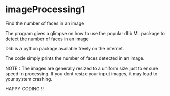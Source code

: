 # imageProcessing1
Find the number of faces in an image

The program gives a glimpse on how to use the popular dlib ML package to detect the number of faces in an image

Dlib is a python package available freely on the internet.

The code simply prints the number of faces detected in an image. 

NOTE : The images are generally resized to a uniform size just to ensure speed in processing. If you dont resize your input images, it may lead to your system crashing.


HAPPY CODING !!
